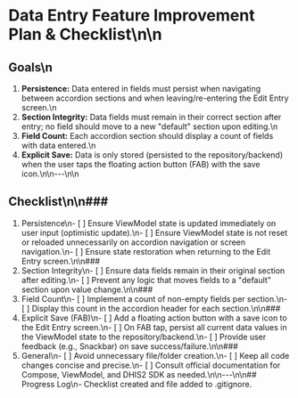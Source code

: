  # Data Entry Feature Improvement Plan & Checklist\n\n
 ## Goals\n
 1. **Persistence:** Data entered in fields must persist when navigating between accordion sections and when leaving/re-entering the Edit Entry screen.\n
 2. **Section Integrity:** Data fields must remain in their correct section after entry; no field should move to a new \"default\" section upon editing.\n
 3. **Field Count:** Each accordion section should display a count of fields with data entered.\n
 4. **Explicit Save:** Data is only stored (persisted to the repository/backend) when the user taps the floating action button (FAB) with the save icon.\n\n---\n\n
 ## Checklist\n\n### 
 1. Persistence\n- [ ] Ensure ViewModel state is updated immediately on user input (optimistic update).\n- [ ] Ensure ViewModel state is not reset or reloaded unnecessarily on accordion navigation or screen navigation.\n- [ ] Ensure state restoration when returning to the Edit Entry screen.\n\n### 
 2. Section Integrity\n- [ ] Ensure data fields remain in their original section after editing.\n- [ ] Prevent any logic that moves fields to a \"default\" section upon value change.\n\n### 
 3. Field Count\n- [ ] Implement a count of non-empty fields per section.\n- [ ] Display this count in the accordion header for each section.\n\n### 
 4. Explicit Save (FAB)\n- [ ] Add a floating action button with a save icon to the Edit Entry screen.\n- [ ] On FAB tap, persist all current data values in the ViewModel state to the repository/backend.\n- [ ] Provide user feedback (e.g., Snackbar) on save success/failure.\n\n### 
 5. General\n- [ ] Avoid unnecessary file/folder creation.\n- [ ] Keep all code changes concise and precise.\n- [ ] Consult official documentation for Compose, ViewModel, and DHIS2 SDK as needed.\n\n---\n\n## Progress Log\n- Checklist created and file added to .gitignore.

